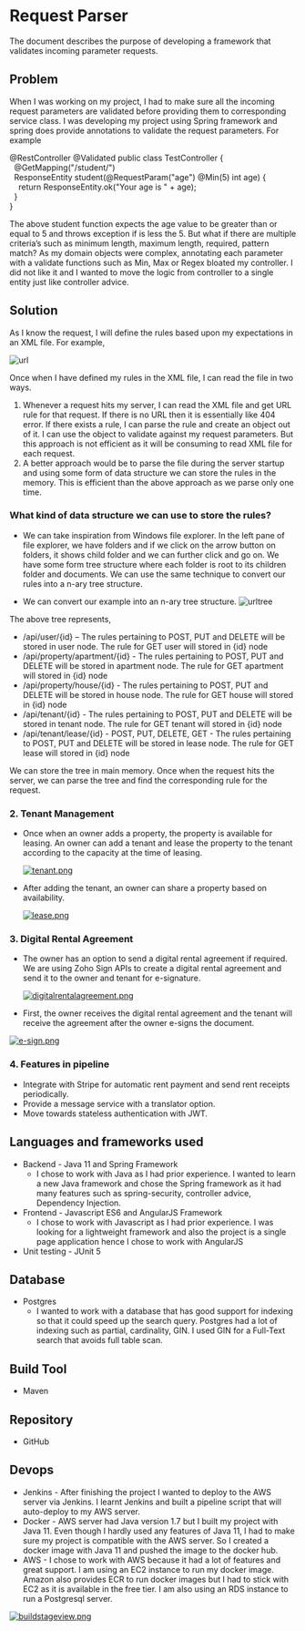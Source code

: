 # Request Parser

The document describes the purpose of developing a framework that validates incoming parameter requests.

## Problem
When I was working on my project, I had to make sure all the incoming request parameters are validated before providing them to corresponding service class. I was developing my project using Spring framework and spring does provide annotations to validate the request parameters. For example 

@RestController
@Validated
public class TestController {<br/>
&nbsp;&nbsp;@GetMapping("/student/")<br/>
&nbsp;&nbsp;ResponseEntity<String> student(@RequestParam("age") @Min(5) int age) {<br/>
&nbsp;&nbsp;&nbsp;&nbsp;return ResponseEntity.ok("Your age is " + age);<br/>
&nbsp;&nbsp;}<br/>
}<br/>

The above student function expects the age value to be greater than or equal to 5 and throws exception if is less the 5. But what if there are multiple criteria’s such as minimum length, maximum length, required, pattern match? As my domain objects were complex, annotating each parameter with a validate functions such as Min, Max or Regex bloated my controller. I did not like it and I wanted to move the logic from controller to a single entity just like controller advice.  


## Solution 

As I know the request, I will define the rules based upon my expectations in an XML file. For example,

![url](https://user-images.githubusercontent.com/49817583/97086122-c339a980-1621-11eb-93fc-ccefd8450e4c.png)

Once when I have defined my rules in the XML file, I can read the file in two ways.
1.	Whenever a request hits my server, I can read the XML file and get URL rule for that request. If there is no URL then it is essentially like 404 error. If there exists a rule, I can parse the rule and create an object out of it. I can use the object to validate against my request parameters. But this approach is not efficient as it will be consuming to read XML file for each request. 
2.	A better approach would be to parse the file during the server startup and using some form of data structure we can store the rules in the memory. This is efficient than the above approach as we parse only one time.  

### What kind of data structure we can use to store the rules?
- We can take inspiration from Windows file explorer. In the left pane of file explorer, we have folders and if we click on the arrow button on folders, it shows child folder and we can further click and go on. We have some form tree structure where each folder is root to its children folder and documents. We can use the same technique to convert our rules into a n-ary tree structure.

- We can convert our example into an n-ary tree structure.
![urltree](https://user-images.githubusercontent.com/49817583/97086256-6ab6dc00-1622-11eb-85dc-6d3d0a125742.png)

The above tree represents,

- /api/user/{id} – The rules pertaining to POST, PUT and DELETE will be stored in user node. The rule for GET user will stored in {id} node  
- /api/property/apartment/{id} - The rules pertaining to POST, PUT and DELETE will be stored in apartment node. The rule for GET apartment will stored in {id} node  
- /api/property/house/{id} - The rules pertaining to POST, PUT and DELETE will be stored in house node. The rule for GET house will stored in {id} node  
- /api/tenant/{id} - The rules pertaining to POST, PUT and DELETE will be stored in tenant node. The rule for GET tenant will stored in {id} node  
- /api/tenant/lease/{id} - POST, PUT, DELETE, GET - The rules pertaining to POST, PUT and DELETE will be stored in lease node. The rule for GET lease will stored in {id} node  

We can store the tree in main memory. Once when the request hits the server, we can parse the tree and find the corresponding rule for the request.


 
 
### 2. Tenant Management
  - Once when an owner adds a property, the property is available for leasing. An owner can add a tenant and lease the property to the tenant according to the capacity at the time of leasing. 
  
    [![tenant.png](https://i.postimg.cc/pX3wNW67/tenant.png)](https://postimg.cc/Wh6Wgvj6)
    
  - After adding the tenant, an owner can share a property based on availability.
    
    [![lease.png](https://i.postimg.cc/Y05bP9Cz/lease.png)](https://postimg.cc/QKqQ9j5F)
    
### 3. Digital Rental Agreement
- The owner has an option to send a digital rental agreement if required. We are using Zoho Sign APIs to create a digital rental agreement and send it to the owner and tenant for e-signature.   
    
  [![digitalrentalagreement.png](https://i.postimg.cc/Z5pK2DV8/digitalrentalagreement.png)](https://postimg.cc/jDqbJvV2)
    
 - First, the owner receives the digital rental agreement and the tenant will receive the agreement after the owner e-signs the document.
    
  [![e-sign.png](https://i.postimg.cc/7Y6yStFH/e-sign.png)](https://postimg.cc/grf5WscQ)
  
### 4. Features in pipeline
- Integrate with Stripe for automatic rent payment and send rent receipts periodically.
- Provide a message service with a translator option.
- Move towards stateless authentication with JWT.

 ## Languages and frameworks used
 - Backend - Java 11 and Spring Framework
    - I chose to work with Java as I had prior experience. I wanted to learn a new Java framework and chose the Spring framework as it had many features such as spring-security, controller advice, Dependency Injection.
 - Frontend - Javascript ES6 and AngularJS Framework
     - I chose to work with Javascript as I had prior experience. I was looking for a lightweight framework and also the project is a single page application hence I chose to work with AngularJS
 - Unit testing - JUnit 5
 
 ## Database 
 - Postgres
    - I wanted to work with a database that has good support for indexing so that it could speed up the search query. Postgres had a lot of indexing such as partial, cardinality, GIN. I used GIN for a Full-Text search that avoids full table scan.
    
 ## Build Tool
 - Maven
 
 ## Repository
 - GitHub
  
 ## Devops
 - Jenkins - After finishing the project I wanted to deploy to the AWS server via Jenkins. I learnt Jenkins and built a pipeline script that will auto-deploy to my AWS server.
 - Docker - AWS server had Java version 1.7 but I built my project with Java 11. Even though I hardly used any features of Java 11, I had to make sure my project is compatible with the AWS server. So I created a docker image with Java 11 and pushed the image to the docker hub.
 - AWS - I chose to work with AWS because it had a lot of features and great support. I am using an EC2 instance to run my docker image. Amazon also provides ECR to run docker images but I had to stick with EC2 as it is available in the free tier. I am also using an RDS instance to run a Postgresql server. 
  
  [![buildstageview.png](https://i.postimg.cc/BbRhjGXb/buildstageview.png)](https://postimg.cc/XBcKPmK6)
 
 
 
    
  
  

